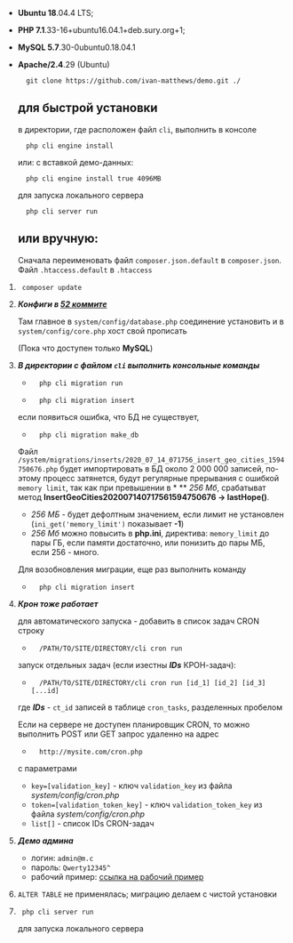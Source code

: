 * **Ubuntu 18**.04.4 LTS;
* **PHP 7.1**.33-16+ubuntu16.04.1+deb.sury.org+1;
* **MySQL 5.7**.30-0ubuntu0.18.04.1
* **Apache/2.4**.29 (Ubuntu)

		git clone https://github.com/ivan-matthews/demo.git ./

	для быстрой установки
	---
	
	в директории, где расположен файл ``cli``, выполнить в консоле
	
		php cli engine install
		
	или: с вставкой демо-данных:
		
		php cli engine install true 4096MB
		
	для запуска локального сервера
	
		php cli server run
	или вручную:	
	---

	Сначала переименовать файл ``composer.json.default`` в ``composer.json``.
	Файл ``.htaccess.default`` в ``.htaccess``
    
1.		composer update


2. ***Конфиги в [52 коммите](https://github.com/ivan-matthews/demo/commit/0716284f4e99368fa18d2e9f8760b054114aaae6 "0716284f4e99368fa18d2e9f8760b054114aaae6")***

	Там главное в ``system/config/database.php`` соединение установить
	и в ``system/config/core.php`` хост свой прописать

	(Пока что доступен только **MySQL**)

3. ***В директории с файлом `cli` выполнить консольные команды*** 

	*		php cli migration run
	*		php cli migration insert

	если появиться ошибка, что БД не существует,

	* 		php cli migration make_db

	Файл ``/system/migrations/inserts/2020_07_14_071756_insert_geo_cities_1594750676.php``
	будет импортировать в БД около 2 000 000 записей, по-этому процесс затянется,
	будут регулярные прерывания с ошибкой `memory limit`, так как при превышении 
	в * ** *256 Мб*, срабатыват метод **InsertGeoCities202007140717561594750676 -> lastHope()**.
	
	* *256 МБ* - будет дефолтным значением, если лимит не установлен (`ini_get('memory_limit')` показывает **-1**)
	* *256 Мб* можно повысить в **php.ini**, директива: `memory_limit` до пары ГБ, если памяти достаточно, или понизить до пары МБ, если 256 - много.

	Для возобновления миграции, еще раз выполнить команду
	*		php cli migration insert

4. ***Крон тоже работает***

	для автоматического запуска - добавить в список задач CRON строку

	* 		/PATH/TO/SITE/DIRECTORY/cli cron run

	запуск отдельных задач (если изестны ***IDs*** КРОН-задач): 
	* 		/PATH/TO/SITE/DIRECTORY/cli cron run [id_1] [id_2] [id_3] [...id]
	где ***IDs*** - `ct_id` записей в таблице `cron_tasks`, разделенных пробелом

	Если на сервере не доступен планировщик CRON, то можно выполнить POST или GET запрос
	удаленно на адрес
	*		http://mysite.com/cron.php
	с параметрами 
	* `key=[validation_key]` - ключ `validation_key` из файла *system/config/cron.php*
	* `token=[validation_token_key]` -  ключ `validation_token_key` из файла *system/config/cron.php*
	* `list[]` - список IDs CRON-задач

5. ***Демо админа***

	* логин: `admin@m.c`
	* пароль: `Qwerty12345^`
	* рабочий пример: [ссылка на рабочий пример](https://i-matthews.000webhostapp.com)
	
6. ```ALTER TABLE``` не применялась; миграцию делаем с чистой установки

7.	
		php cli server run
		
	для запуска локального сервера
